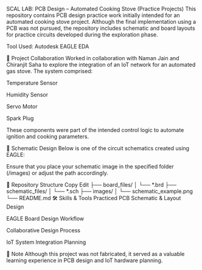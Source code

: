 SCAL LAB: PCB Design – Automated Cooking Stove (Practice Projects)
This repository contains PCB design practice work initially intended for an automated cooking stove project. Although the final implementation using a PCB was not pursued, the repository includes schematic and board layouts for practice circuits developed during the exploration phase.

Tool Used: Autodesk EAGLE EDA

🚀 Project Collaboration
Worked in collaboration with Naman Jain and Chiranjit Saha to explore the integration of an IoT network for an automated gas stove. The system comprised:

Temperature Sensor

Humidity Sensor

Servo Motor

Spark Plug

These components were part of the intended control logic to automate ignition and cooking parameters.

🧩 Schematic Design
Below is one of the circuit schematics created using EAGLE:

<!-- https://github.com/0605akj0605/SCAL-LAB-PCB-DESIGNS/blob/main/schematic_gas_stove.jpg -->

Ensure that you place your schematic image in the specified folder (/images) or adjust the path accordingly.

📁 Repository Structure
Copy
Edit
├── board_files/
│   └── *.brd
├── schematic_files/
│   └── *.sch
├── images/
│   └── schematic_example.png
└── README.md
🛠️ Skills & Tools Practiced
PCB Schematic & Layout Design

EAGLE Board Design Workflow

Collaborative Design Process

IoT System Integration Planning

📝 Note
Although this project was not fabricated, it served as a valuable learning experience in PCB design and IoT hardware planning.
